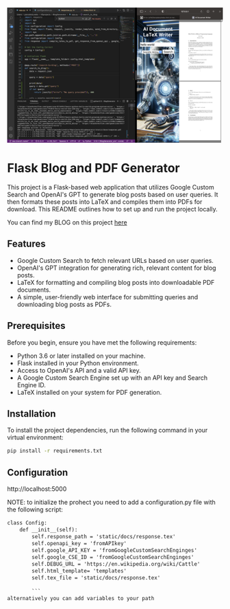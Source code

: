 <!-- Headings: To create a heading, use the # symbol before your heading text. Use multiple ## for subheadings.
Bold: To bold text, wrap it with two asterisks or underscores. For example, **bold text**.
Italic: To italicize text, wrap it with one asterisk or underscore. For example, *italic text*.
Links: To create a link, wrap the link text in brackets [ ], followed by the URL in parentheses ( ). For example, [OpenAI](https://openai.com).
Images: To add an image, use the syntax ![alt text](image URL).
Lists: For unordered lists, use asterisks, plus signs, or hyphens. For ordered lists, use numbers. -->

![Here is an illustration of what the WebUI looks like (while undergoing development)](AI_LaTeX.png)
# Flask Blog and PDF Generator

This project is a Flask-based web application that utilizes Google Custom Search and OpenAI's GPT to generate blog posts based on user queries. It then formats these posts into LaTeX and compiles them into PDFs for download. This README outlines how to set up and run the project locally.

You can find my BLOG on this project [here](https://panoskolyvakis.github.io/blog.html)

## Features

- Google Custom Search to fetch relevant URLs based on user queries.
- OpenAI's GPT integration for generating rich, relevant content for blog posts.
- LaTeX for formatting and compiling blog posts into downloadable PDF documents.
- A simple, user-friendly web interface for submitting queries and downloading blog posts as PDFs.

## Prerequisites

Before you begin, ensure you have met the following requirements:

- Python 3.6 or later installed on your machine.
- Flask installed in your Python environment.
- Access to OpenAI's API and a valid API key.
- A Google Custom Search Engine set up with an API key and Search Engine ID.
- LaTeX installed on your system for PDF generation.

## Installation

To install the project dependencies, run the following command in your virtual environment:

```bash
pip install -r requirements.txt

```

## Configuration

http://localhost:5000


NOTE: 
to initialize the prohect you need to add a configuration.py file with the following script:
```
class Config:
    def __init__(self):
        self.response_path = 'static/docs/response.tex'
        self.openapi_key = 'fromAPIkey'
        self.google_API_KEY = 'fromGoogleCustomSearchEnginges'
        self.google_CSE_ID = 'fromGoogleCustomSearchEnginges'
        self.DEBUG_URL = 'https://en.wikipedia.org/wiki/Cattle'
        self.html_template= 'templates'
        self.tex_file = 'static/docs/response.tex'

        ```
alternatively you can add variables to your path
